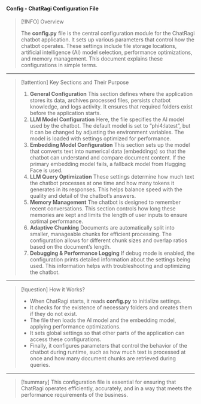 
#### Config - ChatRagi Configuration File

> [!INFO] Overview
>
> The **config.py** file is the central configuration module for the ChatRagi chatbot application. It sets up various parameters that control how the chatbot operates. These settings include file storage locations, artificial intelligence (AI) model selection, performance optimizations, and memory management. This document explains these configurations in simple terms.

---
> [!attention] Key Sections and Their Purpose
> 
>
> 1. **General Configuration**
> 	This section defines where the application stores its data, archives processed files, persists chatbot knowledge, and logs activity. It ensures that required folders exist before the application starts.
> 2. **LLM Model Configuration**
> 	Here, the file specifies the AI model used by the chatbot. The default model is set to “phi4:latest”, but it can be changed by adjusting the environment variables. The model is loaded with settings optimized for performance.
> 3. **Embedding Model Configuration**
> 	This section sets up the model that converts text into numerical data (embeddings) so that the chatbot can understand and compare document content. If the primary embedding model fails, a fallback model from Hugging Face is used.
> 4. **LLM Query Optimization**
> 	These settings determine how much text the chatbot processes at one time and how many tokens it generates in its responses. This helps balance speed with the quality and detail of the chatbot’s answers.
> 5. **Memory Management**
> 	The chatbot is designed to remember recent conversations. This section controls how long these memories are kept and limits the length of user inputs to ensure optimal performance.
> 6. **Adaptive Chunking**
> 	Documents are automatically split into smaller, manageable chunks for efficient processing. The configuration allows for different chunk sizes and overlap ratios based on the document’s length.
> 7. **Debugging & Performance Logging**
> 	If debug mode is enabled, the configuration prints detailed information about the settings being used. This information helps with troubleshooting and optimizing the chatbot.
> 	

---
> [!question] How it Works?
> 
> - When ChatRagi starts, it reads **config.py** to initialize settings.
> - It checks for the existence of necessary folders and creates them if they do not exist.
> - The file then loads the AI model and the embedding model, applying performance optimizations.
> - It sets global settings so that other parts of the application can access these configurations.
> - Finally, it configures parameters that control the behavior of the chatbot during runtime, such as how much text is processed at once and how many document chunks are retrieved during queries.

---
> [!summary]
> This configuration file is essential for ensuring that ChatRagi operates efficiently, accurately, and in a way that meets the performance requirements of the business.